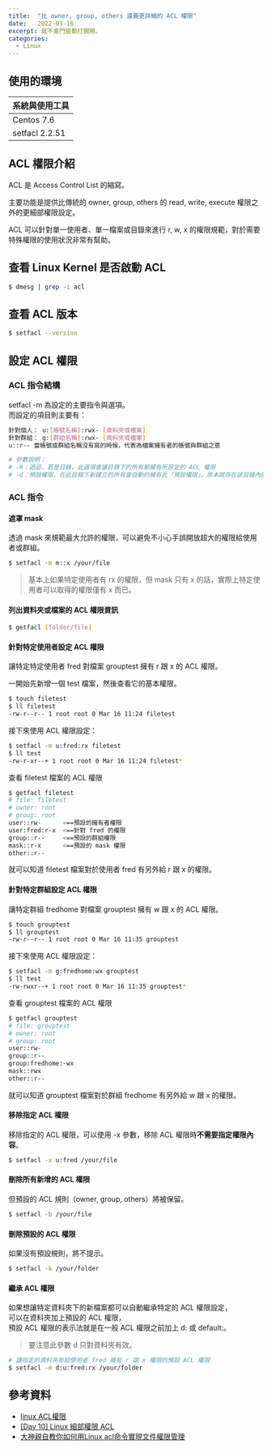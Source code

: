 ```yaml
---
title:  "比 owner, group, others 還要更詳細的 ACL 權限"
date:   2022-03-16
excerpt: 就不會門窗都打開開。
categories:
  - Linux 
---
```


## 使用的環境

| 系統與使用工具 | 
| ----- |  
| Centos 7.6 | 
| setfacl 2.2.51 | 

## ACL 權限介紹
ACL 是 Access Control List 的縮寫。  

主要功能是提供比傳統的 owner, group, others 的 read, write, execute 權限之外的更細部權限設定。  

ACL 可以針對單一使用者、單一檔案或目錄來進行 r, w, x 的權限規範，對於需要特殊權限的使用狀況非常有幫助。


## 查看 Linux Kernel 是否啟動 ACL
```bash
$ dmesg | grep -i acl
```

## 查看 ACL 版本
```bash
$ setfacl --version
```

## 設定 ACL 權限
### ACL 指令結構
setfacl -m 為設定的主要指令與選項。  
而設定的項目則主要有：  

```bash
針對個人： u:[帳號名稱]:rwx- [資料夾或檔案]
針對群組： g:[群組名稱]:rwx- [資料夾或檔案]
u::r-- 當帳號或群組名稱沒有寫的時候，代表為檔案擁有者的帳號與群組之意

# 參數說明：
# -R：遞迴，若是目錄，此選項會讓目錄下的所有都擁有所設定的 ACL 權限
# -d：預設權限，在此目錄下新建立的所有會自動的擁有此「預設權限」。原本就存在該目錄內的徑物並不會被此預設權限影響，是新建立的才會
```

### ACL 指令
#### 遮罩 mask
透過 mask 來規範最大允許的權限，可以避免不小心手誤開放超大的權限給使用者或群組。
```bash
$ setfacl -m m::x /your/file
```
> 基本上如果特定使用者有 rx 的權限，但 mask 只有 x 的話，實際上特定使用者可以取得的權限僅有 x 而已。

#### 列出資料夾或檔案的 ACL 權限資訊
```bash
$ getfacl [folder/file]
```

#### 針對特定使用者設定 ACL 權限
讓特定特定使用者 fred 對檔案 grouptest 擁有 r 跟 x 的 ACL 權限。  

一開始先新增一個 test 檔案，然後查看它的基本權限。  
```bash
$ touch filetest
$ ll filetest
-rw-r--r-- 1 root root 0 Mar 16 11:24 filetest
```

接下來使用 ACL 權限設定：
```bash
$ setfacl -m u:fred:rx filetest
$ ll test
-rw-r-xr--+ 1 root root 0 Mar 16 11:24 filetest*
```

查看 filetest 檔案的 ACL 權限
```bash
$ getfacl filetest
# file: filetest
# owner: root
# group: root
user::rw-      <==預設的擁有者權限
user:fred:r-x  <==針對 fred 的權限
group::r--     <==預設的群組權限
mask::r-x      <==預設的 mask 權限
other::r--
```
就可以知道 filetest 檔案對於使用者 fred 有另外給 r 跟 x 的權限。 

#### 針對特定群組設定 ACL 權限
讓特定群組 fredhome 對檔案 grouptest 擁有 w 跟 x 的 ACL 權限。  

```bash
$ touch grouptest
$ ll grouptest
-rw-r--r-- 1 root root 0 Mar 16 11:35 grouptest
```

接下來使用 ACL 權限設定：
```bash
$ setfacl -m g:fredhome:wx grouptest
$ ll test
-rw-rwxr--+ 1 root root 0 Mar 16 11:35 grouptest*
```

查看 grouptest 檔案的 ACL 權限
```bash
$ getfacl grouptest
# file: grouptest
# owner: root
# group: root
user::rw-
group::r--
group:fredhome:-wx
mask::rwx
other::r--
```
就可以知道 grouptest 檔案對於群組 fredhome 有另外給 w 跟 x 的權限。 


#### 移除指定 ACL 權限
移除指定的 ACL 權限，可以使用 -x 參數，移除 ACL 權限時**不需要指定權限內容**。
```bash
$ setfacl -x u:fred /your/file
```

#### 刪除所有新增的 ACL 權限
但預設的 ACL 規則（owner, group, others）將被保留。  

```bash
$ setfacl -b /your/file
```

#### 刪除預設的 ACL 權限
如果沒有預設規則，將不提示。  
```bash
$ setfacl -k /your/folder
```

#### 繼承 ACL 權限
如果想讓特定資料夾下的新檔案都可以自動繼承特定的 ACL 權限設定，  
可以在資料夾加上預設的 ACL 權限，  
預設 ACL 權限的表示法就是在一般 ACL 權限之前加上 d: 或 default:。  
> 要注意此參數 d 只對資料夾有效。  

```bash
# 讓指定的資料夾有給使用者 fred 擁有 r 跟 x 權限的預設 ACL 權限
$ setfacl -m d:u:fred:rx /your/folder
```

## 參考資料  
- [linux ACL權限](https://crmne0707.pixnet.net/blog/post/322350222-linux-acl%E6%AC%8A%E9%99%90)  
- [[Day 10] Linux 細部權限 ACL](https://ithelp.ithome.com.tw/articles/10221185)  
- [大神親自教你如何用Linux acl命令實現文件權限管理](https://kknews.cc/code/y2kmek.html)  


